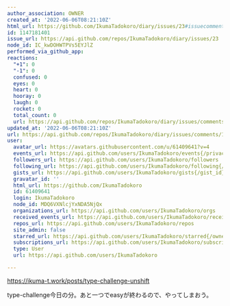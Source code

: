 ```yaml
---
author_association: OWNER
created_at: '2022-06-06T08:21:10Z'
html_url: https://github.com/IkumaTadokoro/diary/issues/23#issuecomment-1147181401
id: 1147181401
issue_url: https://api.github.com/repos/IkumaTadokoro/diary/issues/23
node_id: IC_kwDOHWTPVs5EYJlZ
performed_via_github_app: 
reactions:
  "+1": 0
  "-1": 0
  confused: 0
  eyes: 0
  heart: 0
  hooray: 0
  laugh: 0
  rocket: 0
  total_count: 0
  url: https://api.github.com/repos/IkumaTadokoro/diary/issues/comments/1147181401/reactions
updated_at: '2022-06-06T08:21:10Z'
url: https://api.github.com/repos/IkumaTadokoro/diary/issues/comments/1147181401
user:
  avatar_url: https://avatars.githubusercontent.com/u/61409641?v=4
  events_url: https://api.github.com/users/IkumaTadokoro/events{/privacy}
  followers_url: https://api.github.com/users/IkumaTadokoro/followers
  following_url: https://api.github.com/users/IkumaTadokoro/following{/other_user}
  gists_url: https://api.github.com/users/IkumaTadokoro/gists{/gist_id}
  gravatar_id: ''
  html_url: https://github.com/IkumaTadokoro
  id: 61409641
  login: IkumaTadokoro
  node_id: MDQ6VXNlcjYxNDA5NjQx
  organizations_url: https://api.github.com/users/IkumaTadokoro/orgs
  received_events_url: https://api.github.com/users/IkumaTadokoro/received_events
  repos_url: https://api.github.com/users/IkumaTadokoro/repos
  site_admin: false
  starred_url: https://api.github.com/users/IkumaTadokoro/starred{/owner}{/repo}
  subscriptions_url: https://api.github.com/users/IkumaTadokoro/subscriptions
  type: User
  url: https://api.github.com/users/IkumaTadokoro

---
```

https://ikuma-t.work/posts/type-challenge-unshift

type-challenge今日の分。あと一つでeasyが終わるので、やってしまおう。